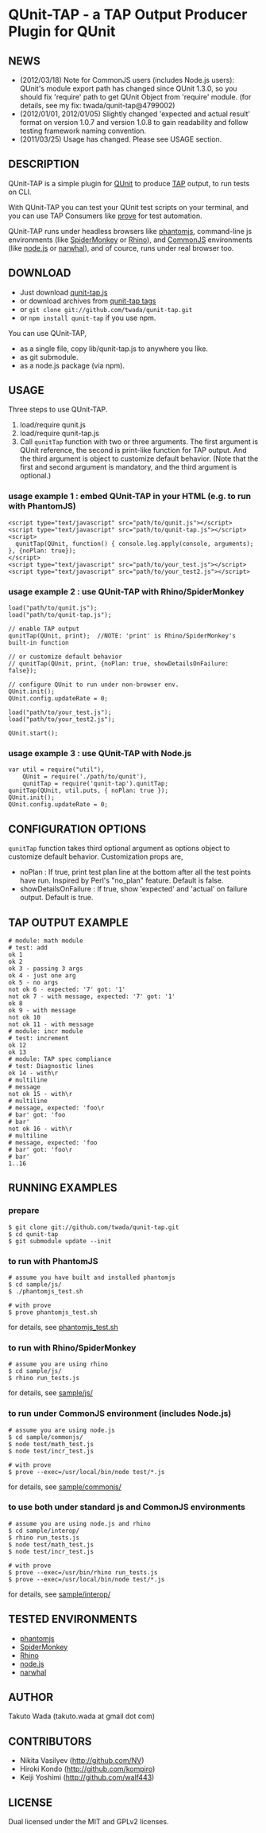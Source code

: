 QUnit-TAP - a TAP Output Producer Plugin for QUnit
================================


NEWS
---------------------------------------
* (2012/03/18) Note for CommonJS users (includes Node.js users): QUnit's module export path has changed since QUnit 1.3.0, so you should fix 'require' path to get QUnit Object from 'require' module. (for details, see my fix: twada/qunit-tap@4799002)
* (2012/01/01, 2012/01/05) Slightly changed 'expected and actual result' format on version 1.0.7 and version 1.0.8 to gain readability and follow testing framework naming convention.
* (2011/03/25) Usage has changed. Please see USAGE section.


DESCRIPTION
---------------------------------------
QUnit-TAP is a simple plugin for [QUnit](http://docs.jquery.com/QUnit) to produce [TAP](http://testanything.org/) output, to run tests on CLI.

With QUnit-TAP you can test your QUnit test scripts on your terminal, and you can use TAP Consumers like [prove](http://perldoc.perl.org/prove.html) for test automation.

QUnit-TAP runs under headless browsers like [phantomjs](http://code.google.com/p/phantomjs/), command-line js environments (like [SpiderMonkey](https://developer.mozilla.org/en/SpiderMonkey) or [Rhino](https://developer.mozilla.org/en/Rhino)), and [CommonJS](http://commonjs.org/) environments (like [node.js](http://nodejs.org/) or [narwhal](http://narwhaljs.org/)), and of cource, runs under real browser too.


DOWNLOAD
---------------------------------------
* Just download [qunit-tap.js](http://github.com/twada/qunit-tap/raw/master/lib/qunit-tap.js)
* or download archives from [qunit-tap tags](https://github.com/twada/qunit-tap/tags)
* or `git clone git://github.com/twada/qunit-tap.git`
* or `npm install qunit-tap` if you use npm.

You can use QUnit-TAP,

* as a single file, copy lib/qunit-tap.js to anywhere you like.
* as git submodule.
* as a node.js package (via npm).


USAGE
---------------------------------------
Three steps to use QUnit-TAP.

1. load/require qunit.js
2. load/require qunit-tap.js
3. Call `qunitTap` function with two or three arguments. The first argument is QUnit reference, the second is print-like function for TAP output. And the third argument is object to customize default behavior. (Note that the first and second argument is mandatory, and the third argument is optional.)

### usage example 1 : embed QUnit-TAP in your HTML (e.g. to run with PhantomJS)
    <script type="text/javascript" src="path/to/qunit.js"></script>
    <script type="text/javascript" src="path/to/qunit-tap.js"></script>
    <script>
      qunitTap(QUnit, function() { console.log.apply(console, arguments); }, {noPlan: true});
    </script>
    <script type="text/javascript" src="path/to/your_test.js"></script>
    <script type="text/javascript" src="path/to/your_test2.js"></script>

### usage example 2 : use QUnit-TAP with Rhino/SpiderMonkey
    load("path/to/qunit.js");
    load("path/to/qunit-tap.js");

    // enable TAP output
    qunitTap(QUnit, print);  //NOTE: 'print' is Rhino/SpiderMonkey's built-in function

    // or customize default behavior
    // qunitTap(QUnit, print, {noPlan: true, showDetailsOnFailure: false});

    // configure QUnit to run under non-browser env.
    QUnit.init();
    QUnit.config.updateRate = 0;

    load("path/to/your_test.js");
    load("path/to/your_test2.js");

    QUnit.start();

### usage example 3 : use QUnit-TAP with Node.js
    var util = require("util"),
        QUnit = require('./path/to/qunit'),
        qunitTap = require('qunit-tap').qunitTap;
    qunitTap(QUnit, util.puts, { noPlan: true });
    QUnit.init();
    QUnit.config.updateRate = 0;


CONFIGURATION OPTIONS
---------------------------------------
`qunitTap` function takes third optional argument as options object to customize default behavior. Customization props are,

* noPlan : If true, print test plan line at the bottom after all the test points have run. Inspired by Perl's "no_plan" feature. Default is false.
* showDetailsOnFailure : If true, show 'expected' and 'actual' on failure output. Default is true.


TAP OUTPUT EXAMPLE
---------------------------------------
    # module: math module
    # test: add
    ok 1
    ok 2
    ok 3 - passing 3 args
    ok 4 - just one arg
    ok 5 - no args
    not ok 6 - expected: '7' got: '1'
    not ok 7 - with message, expected: '7' got: '1'
    ok 8
    ok 9 - with message
    not ok 10
    not ok 11 - with message
    # module: incr module
    # test: increment
    ok 12
    ok 13
    # module: TAP spec compliance
    # test: Diagnostic lines
    ok 14 - with\r
    # multiline
    # message
    not ok 15 - with\r
    # multiline
    # message, expected: 'foo\r
    # bar' got: 'foo
    # bar'
    not ok 16 - with\r
    # multiline
    # message, expected: 'foo
    # bar' got: 'foo\r
    # bar'
    1..16


RUNNING EXAMPLES
---------------------------------------
### prepare
    $ git clone git://github.com/twada/qunit-tap.git
    $ cd qunit-tap
    $ git submodule update --init 


### to run with PhantomJS

    # assume you have built and installed phantomjs
    $ cd sample/js/
    $ ./phantomjs_test.sh

    # with prove
    $ prove phantomjs_test.sh

for details, see [phantomjs_test.sh](http://github.com/twada/qunit-tap/tree/master/sample/js/phantomjs_test.sh)


### to run with Rhino/SpiderMonkey

    # assume you are using rhino
    $ cd sample/js/
    $ rhino run_tests.js

for details, see [sample/js/](http://github.com/twada/qunit-tap/tree/master/sample/js/)


### to run under CommonJS environment (includes Node.js)

    # assume you are using node.js
    $ cd sample/commonjs/
    $ node test/math_test.js
    $ node test/incr_test.js

    # with prove
    $ prove --exec=/usr/local/bin/node test/*.js

for details, see [sample/commonjs/](http://github.com/twada/qunit-tap/tree/master/sample/commonjs/)


### to use both under standard js and CommonJS environments

    # assume you are using node.js and rhino
    $ cd sample/interop/
    $ rhino run_tests.js
    $ node test/math_test.js
    $ node test/incr_test.js

    # with prove
    $ prove --exec=/usr/bin/rhino run_tests.js
    $ prove --exec=/usr/local/bin/node test/*.js

for details, see [sample/interop/](http://github.com/twada/qunit-tap/tree/master/sample/interop/)



TESTED ENVIRONMENTS
---------------------------------------
* [phantomjs](http://code.google.com/p/phantomjs/)
* [SpiderMonkey](https://developer.mozilla.org/en/SpiderMonkey)
* [Rhino](https://developer.mozilla.org/en/Rhino)
* [node.js](http://nodejs.org/)
* [narwhal](http://narwhaljs.org/)


AUTHOR
---------------------------------------
Takuto Wada (takuto.wada at gmail dot com)


CONTRIBUTORS
---------------------------------------
* Nikita Vasilyev (http://github.com/NV)
* Hiroki Kondo (http://github.com/kompiro)
* Keiji Yoshimi (http://github.com/walf443)


LICENSE
---------------------------------------
Dual licensed under the MIT and GPLv2 licenses.
